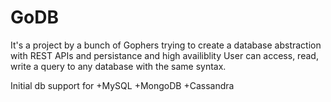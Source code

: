 # GoDB

It's a project by a bunch of Gophers trying to create a database abstraction with REST APIs and persistance and high availiblity
User can access, read, write a query to any database with the same syntax.

Initial db support for 
+MySQL
+MongoDB
+Cassandra
